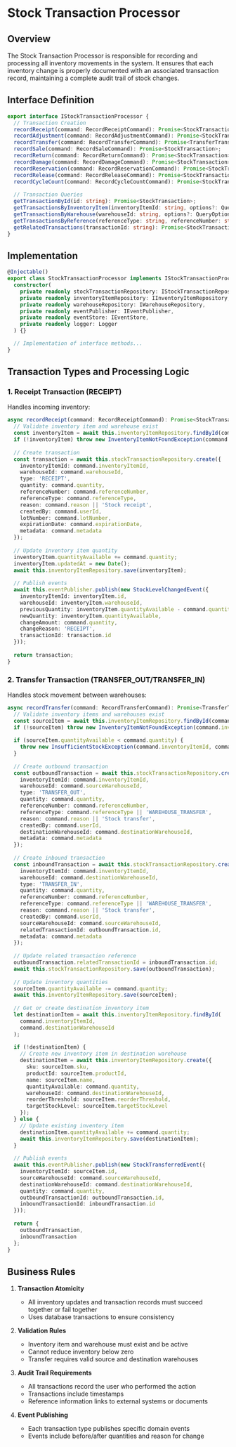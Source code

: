 # Stock Transaction Processor

## Overview

The Stock Transaction Processor is responsible for recording and processing all inventory movements in the system. It ensures that each inventory change is properly documented with an associated transaction record, maintaining a complete audit trail of stock changes.

## Interface Definition

```typescript
export interface IStockTransactionProcessor {
  // Transaction Creation
  recordReceipt(command: RecordReceiptCommand): Promise<StockTransaction>;
  recordAdjustment(command: RecordAdjustmentCommand): Promise<StockTransaction>;
  recordTransfer(command: RecordTransferCommand): Promise<TransferTransactions>;
  recordSale(command: RecordSaleCommand): Promise<StockTransaction>;
  recordReturn(command: RecordReturnCommand): Promise<StockTransaction>;
  recordDamage(command: RecordDamageCommand): Promise<StockTransaction>;
  recordReservation(command: RecordReservationCommand): Promise<StockTransaction>;
  recordRelease(command: RecordReleaseCommand): Promise<StockTransaction>;
  recordCycleCount(command: RecordCycleCountCommand): Promise<StockTransaction>;
  
  // Transaction Queries
  getTransactionById(id: string): Promise<StockTransaction>;
  getTransactionsByInventoryItem(inventoryItemId: string, options?: QueryOptions): Promise<StockTransaction[]>;
  getTransactionsByWarehouse(warehouseId: string, options?: QueryOptions): Promise<StockTransaction[]>;
  getTransactionsByReference(referenceType: string, referenceNumber: string): Promise<StockTransaction[]>;
  getRelatedTransactions(transactionId: string): Promise<StockTransaction[]>;
}
```

## Implementation

```typescript
@Injectable()
export class StockTransactionProcessor implements IStockTransactionProcessor {
  constructor(
    private readonly stockTransactionRepository: IStockTransactionRepository,
    private readonly inventoryItemRepository: IInventoryItemRepository,
    private readonly warehouseRepository: IWarehouseRepository,
    private readonly eventPublisher: IEventPublisher,
    private readonly eventStore: IEventStore,
    private readonly logger: Logger
  ) {}

  // Implementation of interface methods...
}
```

## Transaction Types and Processing Logic

### 1. Receipt Transaction (RECEIPT)

Handles incoming inventory:

```typescript
async recordReceipt(command: RecordReceiptCommand): Promise<StockTransaction> {
  // Validate inventory item and warehouse exist
  const inventoryItem = await this.inventoryItemRepository.findById(command.inventoryItemId);
  if (!inventoryItem) throw new InventoryItemNotFoundException(command.inventoryItemId);
  
  // Create transaction
  const transaction = await this.stockTransactionRepository.create({
    inventoryItemId: command.inventoryItemId,
    warehouseId: command.warehouseId,
    type: 'RECEIPT',
    quantity: command.quantity,
    referenceNumber: command.referenceNumber,
    referenceType: command.referenceType,
    reason: command.reason || 'Stock receipt',
    createdBy: command.userId,
    lotNumber: command.lotNumber,
    expirationDate: command.expirationDate,
    metadata: command.metadata
  });
  
  // Update inventory item quantity
  inventoryItem.quantityAvailable += command.quantity;
  inventoryItem.updatedAt = new Date();
  await this.inventoryItemRepository.save(inventoryItem);
  
  // Publish events
  await this.eventPublisher.publish(new StockLevelChangedEvent({
    inventoryItemId: inventoryItem.id,
    warehouseId: inventoryItem.warehouseId,
    previousQuantity: inventoryItem.quantityAvailable - command.quantity,
    newQuantity: inventoryItem.quantityAvailable,
    changeAmount: command.quantity,
    changeReason: 'RECEIPT',
    transactionId: transaction.id
  }));
  
  return transaction;
}
```

### 2. Transfer Transaction (TRANSFER_OUT/TRANSFER_IN)

Handles stock movement between warehouses:

```typescript
async recordTransfer(command: RecordTransferCommand): Promise<TransferTransactions> {
  // Validate inventory items and warehouses exist
  const sourceItem = await this.inventoryItemRepository.findById(command.inventoryItemId, command.sourceWarehouseId);
  if (!sourceItem) throw new InventoryItemNotFoundException(command.inventoryItemId);
  
  if (sourceItem.quantityAvailable < command.quantity) {
    throw new InsufficientStockException(command.inventoryItemId, command.sourceWarehouseId);
  }
  
  // Create outbound transaction
  const outboundTransaction = await this.stockTransactionRepository.create({
    inventoryItemId: command.inventoryItemId,
    warehouseId: command.sourceWarehouseId,
    type: 'TRANSFER_OUT',
    quantity: command.quantity,
    referenceNumber: command.referenceNumber,
    referenceType: command.referenceType || 'WAREHOUSE_TRANSFER',
    reason: command.reason || 'Stock transfer',
    createdBy: command.userId,
    destinationWarehouseId: command.destinationWarehouseId,
    metadata: command.metadata
  });
  
  // Create inbound transaction
  const inboundTransaction = await this.stockTransactionRepository.create({
    inventoryItemId: command.inventoryItemId,
    warehouseId: command.destinationWarehouseId,
    type: 'TRANSFER_IN',
    quantity: command.quantity,
    referenceNumber: command.referenceNumber,
    referenceType: command.referenceType || 'WAREHOUSE_TRANSFER',
    reason: command.reason || 'Stock transfer',
    createdBy: command.userId,
    sourceWarehouseId: command.sourceWarehouseId,
    relatedTransactionId: outboundTransaction.id,
    metadata: command.metadata
  });
  
  // Update related transaction reference
  outboundTransaction.relatedTransactionId = inboundTransaction.id;
  await this.stockTransactionRepository.save(outboundTransaction);
  
  // Update inventory quantities
  sourceItem.quantityAvailable -= command.quantity;
  await this.inventoryItemRepository.save(sourceItem);
  
  // Get or create destination inventory item
  let destinationItem = await this.inventoryItemRepository.findById(
    command.inventoryItemId, 
    command.destinationWarehouseId
  );
  
  if (!destinationItem) {
    // Create new inventory item in destination warehouse
    destinationItem = await this.inventoryItemRepository.create({
      sku: sourceItem.sku,
      productId: sourceItem.productId,
      name: sourceItem.name,
      quantityAvailable: command.quantity,
      warehouseId: command.destinationWarehouseId,
      reorderThreshold: sourceItem.reorderThreshold,
      targetStockLevel: sourceItem.targetStockLevel
    });
  } else {
    // Update existing inventory item
    destinationItem.quantityAvailable += command.quantity;
    await this.inventoryItemRepository.save(destinationItem);
  }
  
  // Publish events
  await this.eventPublisher.publish(new StockTransferredEvent({
    inventoryItemId: sourceItem.id,
    sourceWarehouseId: command.sourceWarehouseId,
    destinationWarehouseId: command.destinationWarehouseId,
    quantity: command.quantity,
    outboundTransactionId: outboundTransaction.id,
    inboundTransactionId: inboundTransaction.id
  }));
  
  return {
    outboundTransaction,
    inboundTransaction
  };
}
```

## Business Rules

1. **Transaction Atomicity**
   - All inventory updates and transaction records must succeed together or fail together
   - Uses database transactions to ensure consistency

2. **Validation Rules**
   - Inventory item and warehouse must exist and be active
   - Cannot reduce inventory below zero
   - Transfer requires valid source and destination warehouses

3. **Audit Trail Requirements**
   - All transactions record the user who performed the action
   - Transactions include timestamps
   - Reference information links to external systems or documents

4. **Event Publishing**
   - Each transaction type publishes specific domain events
   - Events include before/after quantities and reason for change